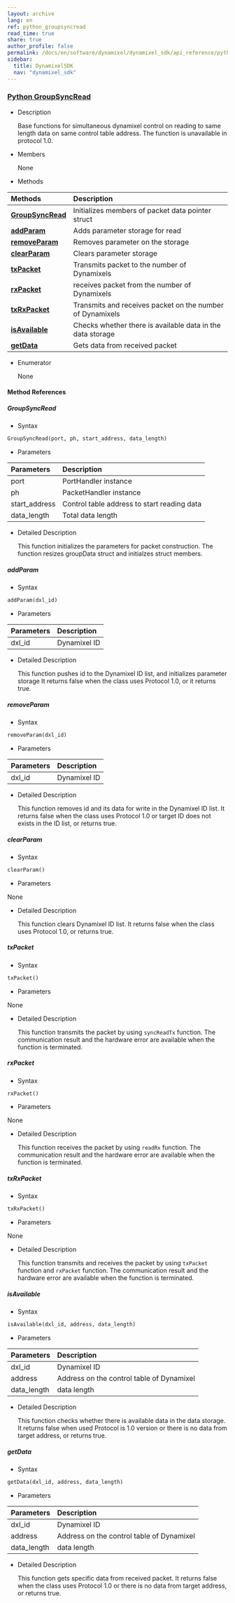 ```yaml
---
layout: archive
lang: en
ref: python_groupsyncread
read_time: true
share: true
author_profile: false
permalink: /docs/en/software/dynamixel/dynamixel_sdk/api_reference/python/python_groupsyncread/
sidebar:
  title: DynamixelSDK
  nav: "dynamixel_sdk"
---
```


<div style="counter-reset: h1 6"></div>
<div style="counter-reset: h2 4"></div>
<div style="counter-reset: h3 3"></div>

<!--[dummy Header 1]>
  <h1 id="api-reference"><a href="#api-reference">API Reference</a></h1>
  <h2 id="python"><a href="#python">Python</a></h2>
<![end dummy Header 1]-->

### [Python GroupSyncRead](#python-groupsyncread)

- Description

  Base functions for simultaneous dynamixel control on reading to same length data on same control table address. The function is unavailable in protocol 1.0.

- Members

  None


- Methods

| Methods                                                   | Description                                                |
|:----------------------------------------------------------|:-----------------------------------------------------------|
| **[GroupSyncRead](#groupsyncread)**                       | Initializes members of packet data pointer struct          |
| **[addParam](#addparam)**                                 | Adds parameter storage for read                            |
| **[removeParam](#removeparam)**                           | Removes parameter on the storage                           |
| **[clearParam](#clearparam)**                             | Clears parameter storage                                   |
| **[txPacket](#txpacket)**                                 | Transmits packet to the number of Dynamixels               |
| **[rxPacket](#rxpacket)**                                 | receives packet from the number of Dynamixels              |
| **[txRxPacket](#txrxpacket)**                             | Transmits and receives packet on the number of Dynamixels  |
| **[isAvailable](#isavailable)**                           | Checks whether there is available data in the data storage |
| **[getData](#getdata)**                                   | Gets data from received packet                             |


- Enumerator

  None

#### Method References

##### GroupSyncRead
- Syntax
``` python
GroupSyncRead(port, ph, start_address, data_length)
```
- Parameters

| Parameters       | Description                                 |
|:-----------------|:--------------------------------------------|
| port             | PortHandler instance                        |
| ph               | PacketHandler instance                      |
| start_address    | Control table address to start reading data |
| data_length      | Total data length                           |


- Detailed Description

   This function initializes the parameters for packet construction. The function resizes groupData struct and initialzes struct members.


##### addParam
- Syntax
``` python
addParam(dxl_id)
```
- Parameters

| Parameters | Description  |
|:-----------|:-------------|
| dxl_id     | Dynamixel ID |

- Detailed Description

   This function pushes id to the Dynamixel ID list, and initializes parameter storage It returns false when the class uses Protocol 1.0, or it returns true.


##### removeParam
- Syntax
``` python
removeParam(dxl_id)
```
- Parameters

| Parameters | Description  |
|:-----------|:-------------|
| dxl_id     | Dynamixel ID |

- Detailed Description

   This function removes id and its data for write in the Dynamixel ID list. It returns false when the class uses Protocol 1.0 or target ID does not exists in the ID list, or returns true.


##### clearParam
- Syntax
``` python
clearParam()
```
- Parameters

None

- Detailed Description

   This function clears Dynamixel ID list. It returns false when the class uses Protocol 1.0, or returns true.


##### txPacket
- Syntax
``` python
txPacket()
```
- Parameters

None

- Detailed Description

   This function transmits the packet by using `syncReadTx` function. The communication result and the hardware error are available when the function is terminated.


##### rxPacket
- Syntax
``` python
rxPacket()
```
- Parameters

None

- Detailed Description

   This function receives the packet by using `readRx` function. The communication result and the hardware error are available when the function is terminated.


##### txRxPacket
- Syntax
``` python
txRxPacket()
```
- Parameters

None

- Detailed Description

   This function transmits and receives the packet by using `txPacket` function and `rxPacket` function. The communication result and the hardware error are available when the function is terminated.

 ##### isAvailable
 - Syntax
 ``` python
 isAvailable(dxl_id, address, data_length)
 ```
 - Parameters

| Parameters  | Description                               |
|:------------|:------------------------------------------|
| dxl_id      | Dynamixel ID                              |
| address     | Address on the control table of Dynamixel |
| data_length | data length                               |


 - Detailed Description

    This function checks whether there is available data in the data storage. It returns false when used Protocol is 1.0 version or there is no data from target address, or returns true.

##### getData
- Syntax
``` python
getData(dxl_id, address, data_length)
```
- Parameters

| Parameters  | Description                               |
|:------------|:------------------------------------------|
| dxl_id      | Dynamixel ID                              |
| address     | Address on the control table of Dynamixel |
| data_length | data length                               |


- Detailed Description

   This function gets specific data from received packet. It returns false when the class uses Protocol 1.0 or there is no data from target address, or returns true.

